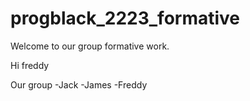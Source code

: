 # progblack_2223_formative
Welcome to our group formative work.

Hi freddy

Our group
-Jack
-James
-Freddy
